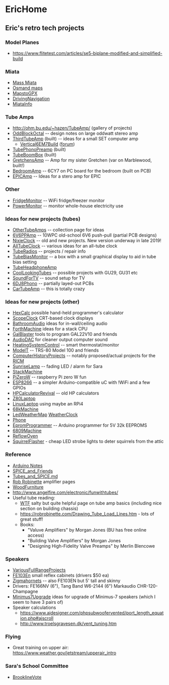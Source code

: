 # EricHome
## Eric's retro tech projects

### Model Planes

 * https://www.flitetest.com/articles/se5-biplane-modified-and-simplified-build

### Miata

 * [Mass Miata](https://massmiata.net/)
 * [Osmand maps](https://osmand.net/)
 * [MapstoGPX](https://mapstogpx.com/#)
 * [DrivingNavigation](DrivingNavigation.md)
 * [MiataInfo](MiataInfo.md)

### Tube Amps
 * http://ohm.bu.edu/~hazen/TubeAmp/ (gallery of projects)
 * [OddBlockOctal](OddBlockOctal.md) -- design notes on large oddwatt stereo amp
 * [ThirdTubeAmp](ThirdTubeAmp.md) (built) -- ideas for a small SET computer amp
   * [Vertical6EM7Build](Vertical6EM7Build.md) ([forum](http://diyaudioprojects.com/Tubes/6EM7-SET-Amplifier/))
 * [TubePhonoPreamp](TubePhonoPreamp.md) (built)
 * [TubeBoomBox](TubeBoomBox.md) (built)
 * [GretchensAmp](GretchensAmp.md) -- Amp for my sister Gretchen (var on Marblewood, built!)
 * [BedroomAmp](BedroomAmp.md) -- 6CY7 on PC board for the bedroom (built on PCB)
 * [EPICAmp](EpicAmp.md) -- Ideas for a stero amp for EPIC

### Other

 * [FridgeMonitor](FridgeMonitor.md) -- WiFi fridge/freezer monitor
 * [PowerMonitor](PowerMonitor.md) -- monitor whole-house electricity use

### Ideas for new projects (tubes)

 * [OtherTubeAmps](OtherTubeAmps.md) -- collection page for ideas
 * [6V6PPAmp](6V6PPAmp.md) -- 10WPC old-school 6V6 push-pull (partial PCB designs)
 * [NixieClock](NixieClock.md) -- old and new projects.  New version underway in late 2019!
 * [AllTubeClock](AllTubeClock.md) -- various ideas for an all-tube clock
 * [TubeRadios](TubeRadios.md) -- projects / repair info
 * [TubeBiasMonitor](TubeBiasMonitor.md) -- a box with a small graphical display to aid in tube bias setting
 * [TubeHeadphoneAmp](TubeHeadphoneAmp.md)
 * [CoolLookingTubes](CoolLookingTubes.md) -- possible projects with GU29, GU31 etc
 * [SoundForTV](SoundForTV.md) -- sound setup for TV
 * [6DJ8Phono](6DJ8Phono.md) -- partially layed-out PCBs
 * [CarTubeAmp](CarTubeAmp.md) -- this is totally crazy

### Ideas for new projects (other)

 * [HexCalc](HexCalc.md) possible hand-held programmer's calculator
 * [ScopeClock](ScopeClock.md) CRT-based clock displays
 * [BathroomAudio](BathroomAudio.md) ideas for in-wall/ceiling audio
 * [ForthMachine](ForthMachine.md) ideas for a stack CPU
 * [GalBlaster](GalBlaster.md) tools to program GAL22V10 and friends
 * [AudioDAC](AudioDAC.md) for cleaner output computer sound
 * [HeatingSystemControl](HeatingSystemControl.md) -- smart thermostat/monitor
 * [ModelT](ModelT.md) -- TRS-80 Model 100 and friends
 * [ComputerHistoryProjects](ComputerHistoryProjects.md) -- notably proposed/actual projects for the [RICM](http://www.ricomputermuseum.org/)
 * [SunriseLamp](SunriseLamp.md) -- fading LED / alarm for Sara
 * [StackMachine](StackMachine.md)
 * [PiZeroW](PiZeroW.md) -- raspberry Pi zero W fun
 * [ESP8266](ESP8266.md) -- a simpler Arduino-compatible uC with !WiFi and a few GPIOs
 * [HPCalculatorRevival](HPCalculatorRevival.md) -- old HP calculators
 * [Z80Laptop](Z80Laptop.md)
 * [LinuxLaptop](LinuxLaptop.md) using maybe an RPi4
 * [68kMachine](68kMachine.md)
 * [LedWeatherMap](LedWeatherMap.md) [WeatherClock](WeatherClock.md)
 * [Phone](http://bucms.bu.edu/twiki/bin/view/Main/DialPhone)
 * [EpromProgrammer](EpromProgrammer.md) -- Arduino programmer for 5V 32k EEPROMS
 * [6809Machine](6809Machine.md)
 * [ReflowOven](ReflowOven.md)
 * [SquirrelFlasher](SquirrelFlasher.md) - cheap LED strobe lights to deter squirrels from the attic

### Reference

 * [Arduino Notes](ArduinoNotes.md)
 * [SPICE_and_Friends](SPICE_and_Friends.md)
 * [Tubes_and_SPICE.md](Tubes_and_SPICE.md)
 * [Rob Robinette](https://robrobinette.com/Amp_Stuff.htm) amplifier pages
 * [WoodFurniture](WoodFurniture.md)
 * http://www.angelfire.com/electronic/funwithtubes/
 * Useful tube reading:
   * [WTF](https://wtfamps.wordpress.com/welcome/) salty but quite helpful page on tube amp basics (including nice section on building chassis)
   * https://robrobinette.com/Drawing_Tube_Load_Lines.htm - lots of great stuff!
   * Books:
     * "Valuve Amplifiers" by Morgan Jones (BU has free online access)
     * "Building Valve Amplifiers" by Morgan Jones
     * "Designing High-Fidelity Valve Preamps" by Merlin Blencowe

### Speakers

 * [VariousFullRangeProjects](VariousFullRangeProjects.md)
 * [FE103En](http://diyaudioprojects.com/Speakers/Fostex-FE103En-Bass-Reflex-Speakers/) small reflex cabinets (drivers $50 ea)
 * [Zigmahornets](http://diyaudioprojects.com/Speakers/Fostex-FE103E-Zigmahornets/) -- also FE103EN but 5' tall and skinny
 * Drivers:  FE166NV (6"), Tang Band W6-2144 (6")  Markaudio CHR-120-Champagne
 * [Minimus7Upgrade](Minimus7Upgrade.md) ideas for upgrade of Minimus-7 speakers (which I seem to have 3 pairs of)
 * Speaker calculations
   * https://www.ajdesigner.com/phpsubwoofervented/port_length_equation.php#ajscroll
   * http://www.troelsgravesen.dk/vent_tuning.htm

### Flying

 * Great training on upper air: https://www.weather.gov/jetstream/upperair_intro

### Sara's School Committee

 * [BrooklineVote](BrooklineVote.md)

